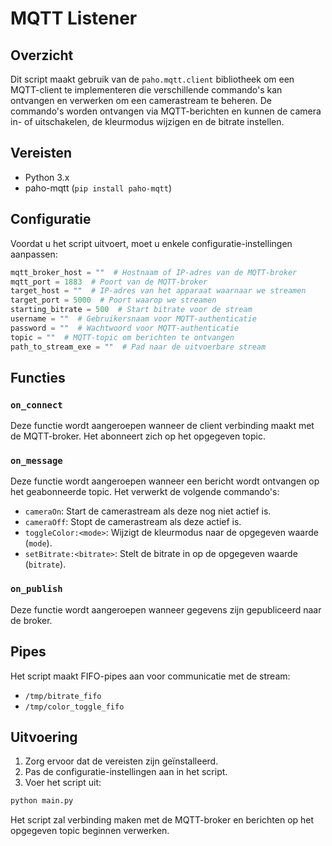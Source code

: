 # MQTT Listener

## Overzicht

Dit script maakt gebruik van de `paho.mqtt.client` bibliotheek om een MQTT-client te implementeren die verschillende commando's kan ontvangen en verwerken om een camerastream te beheren. De commando's worden ontvangen via MQTT-berichten en kunnen de camera in- of uitschakelen, de kleurmodus wijzigen en de bitrate instellen.

## Vereisten

- Python 3.x
- paho-mqtt (`pip install paho-mqtt`)

## Configuratie

Voordat u het script uitvoert, moet u enkele configuratie-instellingen aanpassen:

```python
mqtt_broker_host = ""  # Hostnaam of IP-adres van de MQTT-broker
mqtt_port = 1883  # Poort van de MQTT-broker
target_host = ""  # IP-adres van het apparaat waarnaar we streamen
target_port = 5000  # Poort waarop we streamen
starting_bitrate = 500  # Start bitrate voor de stream
username = ""  # Gebruikersnaam voor MQTT-authenticatie
password = ""  # Wachtwoord voor MQTT-authenticatie
topic = ""  # MQTT-topic om berichten te ontvangen
path_to_stream_exe = ""  # Pad naar de uitvoerbare stream
```

## Functies

### `on_connect`

Deze functie wordt aangeroepen wanneer de client verbinding maakt met de MQTT-broker. Het abonneert zich op het opgegeven topic.

### `on_message`

Deze functie wordt aangeroepen wanneer een bericht wordt ontvangen op het geabonneerde topic. Het verwerkt de volgende commando's:

- `cameraOn`: Start de camerastream als deze nog niet actief is.
- `cameraOff`: Stopt de camerastream als deze actief is.
- `toggleColor:<mode>`: Wijzigt de kleurmodus naar de opgegeven waarde (`mode`).
- `setBitrate:<bitrate>`: Stelt de bitrate in op de opgegeven waarde (`bitrate`).

### `on_publish`

Deze functie wordt aangeroepen wanneer gegevens zijn gepubliceerd naar de broker.

## Pipes

Het script maakt FIFO-pipes aan voor communicatie met de stream:

- `/tmp/bitrate_fifo`
- `/tmp/color_toggle_fifo`

## Uitvoering

1. Zorg ervoor dat de vereisten zijn geïnstalleerd.
2. Pas de configuratie-instellingen aan in het script.
3. Voer het script uit:

```sh
python main.py
```

Het script zal verbinding maken met de MQTT-broker en berichten op het opgegeven topic beginnen verwerken.
  
